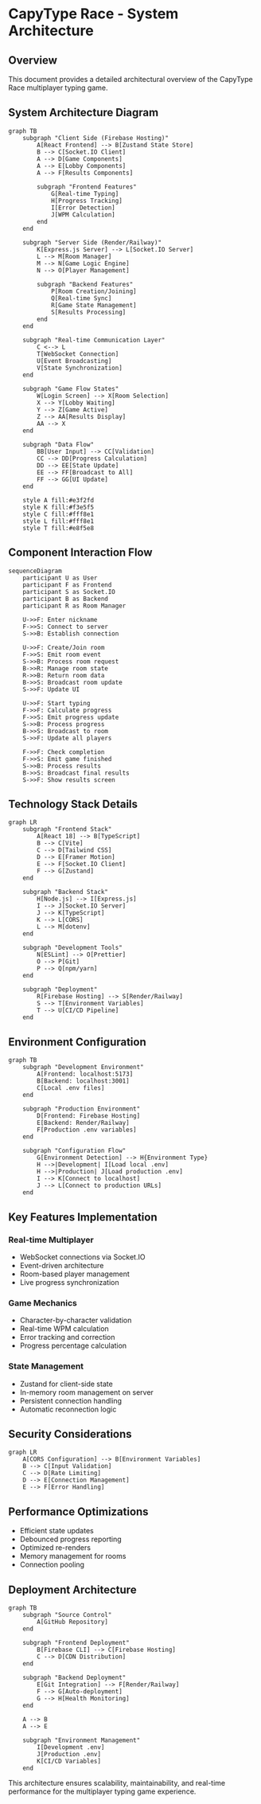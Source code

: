 # CapyType Race - System Architecture

## Overview
This document provides a detailed architectural overview of the CapyType Race multiplayer typing game.

## System Architecture Diagram

```mermaid
graph TB
    subgraph "Client Side (Firebase Hosting)"
        A[React Frontend] --> B[Zustand State Store]
        B --> C[Socket.IO Client]
        A --> D[Game Components]
        A --> E[Lobby Components]
        A --> F[Results Components]
        
        subgraph "Frontend Features"
            G[Real-time Typing]
            H[Progress Tracking]
            I[Error Detection]
            J[WPM Calculation]
        end
    end
    
    subgraph "Server Side (Render/Railway)"
        K[Express.js Server] --> L[Socket.IO Server]
        L --> M[Room Manager]
        M --> N[Game Logic Engine]
        N --> O[Player Management]
        
        subgraph "Backend Features"
            P[Room Creation/Joining]
            Q[Real-time Sync]
            R[Game State Management]
            S[Results Processing]
        end
    end
    
    subgraph "Real-time Communication Layer"
        C <--> L
        T[WebSocket Connection]
        U[Event Broadcasting]
        V[State Synchronization]
    end
    
    subgraph "Game Flow States"
        W[Login Screen] --> X[Room Selection]
        X --> Y[Lobby Waiting]
        Y --> Z[Game Active]
        Z --> AA[Results Display]
        AA --> X
    end
    
    subgraph "Data Flow"
        BB[User Input] --> CC[Validation]
        CC --> DD[Progress Calculation]
        DD --> EE[State Update]
        EE --> FF[Broadcast to All]
        FF --> GG[UI Update]
    end
    
    style A fill:#e3f2fd
    style K fill:#f3e5f5
    style C fill:#fff8e1
    style L fill:#fff8e1
    style T fill:#e8f5e8
```

## Component Interaction Flow

```mermaid
sequenceDiagram
    participant U as User
    participant F as Frontend
    participant S as Socket.IO
    participant B as Backend
    participant R as Room Manager
    
    U->>F: Enter nickname
    F->>S: Connect to server
    S->>B: Establish connection
    
    U->>F: Create/Join room
    F->>S: Emit room event
    S->>B: Process room request
    B->>R: Manage room state
    R->>B: Return room data
    B->>S: Broadcast room update
    S->>F: Update UI
    
    U->>F: Start typing
    F->>F: Calculate progress
    F->>S: Emit progress update
    S->>B: Process progress
    B->>S: Broadcast to room
    S->>F: Update all players
    
    F->>F: Check completion
    F->>S: Emit game finished
    S->>B: Process results
    B->>S: Broadcast final results
    S->>F: Show results screen
```

## Technology Stack Details

```mermaid
graph LR
    subgraph "Frontend Stack"
        A[React 18] --> B[TypeScript]
        B --> C[Vite]
        C --> D[Tailwind CSS]
        D --> E[Framer Motion]
        E --> F[Socket.IO Client]
        F --> G[Zustand]
    end
    
    subgraph "Backend Stack"
        H[Node.js] --> I[Express.js]
        I --> J[Socket.IO Server]
        J --> K[TypeScript]
        K --> L[CORS]
        L --> M[dotenv]
    end
    
    subgraph "Development Tools"
        N[ESLint] --> O[Prettier]
        O --> P[Git]
        P --> Q[npm/yarn]
    end
    
    subgraph "Deployment"
        R[Firebase Hosting] --> S[Render/Railway]
        S --> T[Environment Variables]
        T --> U[CI/CD Pipeline]
    end
```

## Environment Configuration

```mermaid
graph TB
    subgraph "Development Environment"
        A[Frontend: localhost:5173]
        B[Backend: localhost:3001]
        C[Local .env files]
    end
    
    subgraph "Production Environment"
        D[Frontend: Firebase Hosting]
        E[Backend: Render/Railway]
        F[Production .env variables]
    end
    
    subgraph "Configuration Flow"
        G[Environment Detection] --> H{Environment Type}
        H -->|Development| I[Load local .env]
        H -->|Production| J[Load production .env]
        I --> K[Connect to localhost]
        J --> L[Connect to production URLs]
    end
```

## Key Features Implementation

### Real-time Multiplayer
- WebSocket connections via Socket.IO
- Event-driven architecture
- Room-based player management
- Live progress synchronization

### Game Mechanics
- Character-by-character validation
- Real-time WPM calculation
- Error tracking and correction
- Progress percentage calculation

### State Management
- Zustand for client-side state
- In-memory room management on server
- Persistent connection handling
- Automatic reconnection logic

## Security Considerations

```mermaid
graph LR
    A[CORS Configuration] --> B[Environment Variables]
    B --> C[Input Validation]
    C --> D[Rate Limiting]
    D --> E[Connection Management]
    E --> F[Error Handling]
```

## Performance Optimizations

- Efficient state updates
- Debounced progress reporting
- Optimized re-renders
- Memory management for rooms
- Connection pooling

## Deployment Architecture

```mermaid
graph TB
    subgraph "Source Control"
        A[GitHub Repository]
    end
    
    subgraph "Frontend Deployment"
        B[Firebase CLI] --> C[Firebase Hosting]
        C --> D[CDN Distribution]
    end
    
    subgraph "Backend Deployment"
        E[Git Integration] --> F[Render/Railway]
        F --> G[Auto-deployment]
        G --> H[Health Monitoring]
    end
    
    A --> B
    A --> E
    
    subgraph "Environment Management"
        I[Development .env]
        J[Production .env]
        K[CI/CD Variables]
    end
```

This architecture ensures scalability, maintainability, and real-time performance for the multiplayer typing game experience.

